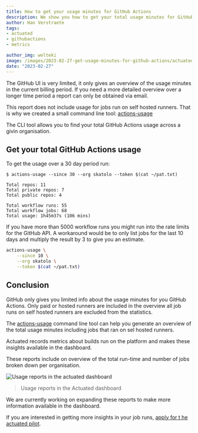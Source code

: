 ```yaml
---
title: How to get your usage minutes for GitHub Actions
description: We show you how to get your total usage minutes for GitHub Action
author: Han Verstraete
tags:
- actuated
- githubactions
- metrics

author_img: welteki
image: /images/2023-02-27-get-usage-minutes-for-github-actions/actuated-dashboard-reports.png
date: "2023-02-27"
---
```


The GitHub UI is very limited, it only gives an overview of the usage minutes in the current billing period. If you need a more detailed overview over a longer time period a report can only be obtained via email.

This report does not include usage for jobs run on self hosted runners. That is why we created a small command line tool: [actions-usage](https://github.com/self-actuated/actions-usage)

The CLI tool allows you to find your total GitHub Actions usage across a givin organisation.

## Get your total GitHub Actions usage

To get the usage over a 30 day period run:

```
$ actions-usage --since 30 --org skatolo --token $(cat ~/pat.txt)

Total repos: 11
Total private repos: 7
Total public repos: 4

Total workflow runs: 55
Total workflow jobs: 68
Total usage: 1h45m37s (106 mins)
```

If you have more than 5000 workflow runs you might run into the rate limits for the GitHub API. A workaround would be to only list jobs for the last 10 days and multiply the result by 3 to give you an estimate.

```bash
actions-usage \
    --since 10 \
    --org skatolo \
    --token $(cat ~/pat.txt)
```

## Conclusion

GitHub only gives you limited info about the usage minutes for you GitHub Actions. Only paid or hosted runners are included in the overview all job runs on self hosted runners are excluded from the statistics.

The [actions-usage](https://github.com/self-actuated/actions-usage) command line tool can help you generate an overview of the total usage minutes including jobs that ran on sel hosted runners.

Actuated records metrics about builds run on the platform and makes these insights available in the dashboard.

These reports include on overview of the total run-time and number of jobs broken down per organisation.

![Usage reports in the actuated dashboard](/images/2023-02-27-get-usage-minutes-for-github-actions/actuated-dashboard-reports.png)
> Usage reports in the Actuated dashboard

We are currently working on expanding these reports to make more information available in the dashboard.

If you are interested in getting more insights in your job runs, [apply for t
he actuated pilot](https://docs.google.com/forms/d/e/1FAIpQLScA12IGyVFrZtSAp2Oj24OdaSMloqARSwoxx3AZbQbs0wpGww/viewform).